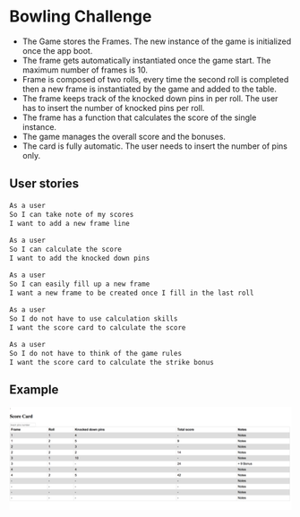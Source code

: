 # Bowling Challenge

* The Game stores the Frames. The new instance of the game is initialized once the app boot.
* The frame gets automatically instantiated once the game start. The maximum number of frames is 10.
* Frame is composed of two rolls, every time the second roll is completed then a new frame is instantiated by the game and added to the table.
* The frame keeps track of the knocked down pins in per roll. The user has to insert the number of knocked pins per roll.
* The frame has a function that calculates the score of the single instance.
* The game manages the overall score and the bonuses.
* The card is fully automatic. The user needs to insert the number of pins only.

## User stories

```
As a user
So I can take note of my scores
I want to add a new frame line
```
```
As a user
So I can calculate the score
I want to add the knocked down pins
```
```
As a user
So I can easily fill up a new frame
I want a new frame to be created once I fill in the last roll
```
```
As a user
So I do not have to use calculation skills
I want the score card to calculate the score
```
```
As a user
So I do not have to think of the game rules
I want the score card to calculate the strike bonus
``` 

## Example

![](images/SS1.png)